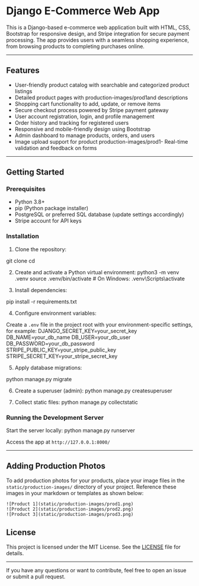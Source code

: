 # Django E-Commerce Web App

This is a Django-based e-commerce web application built with HTML, CSS, Bootstrap for responsive design, and Stripe integration for secure payment processing. The app provides users with a seamless shopping experience, from browsing products to completing purchases online.

---

## Features

- User-friendly product catalog with searchable and categorized product listings
- Detailed product pages with production-images/prod1and descriptions
- Shopping cart functionality to add, update, or remove items
- Secure checkout process powered by Stripe payment gateway
- User account registration, login, and profile management
- Order history and tracking for registered users
- Responsive and mobile-friendly design using Bootstrap
- Admin dashboard to manage products, orders, and users
- Image upload support for product production-images/prod1- Real-time validation and feedback on forms

---

## Getting Started

### Prerequisites

- Python 3.8+
- pip (Python package installer)
- PostgreSQL or preferred SQL database (update settings accordingly)
- Stripe account for API keys

### Installation

1. Clone the repository:

git clone <repository-url>
cd <project-folder>

2. Create and activate a Python virtual environment:
python3 -m venv .venv
source .venv/bin/activate # On Windows: .venv\Scripts\activate

3. Install dependencies:

pip install -r requirements.txt

4. Configure environment variables:

Create a `.env` file in the project root with your environment-specific settings, for example:
DJANGO_SECRET_KEY=your_secret_key
DB_NAME=your_db_name
DB_USER=your_db_user
DB_PASSWORD=your_db_password
STRIPE_PUBLIC_KEY=your_stripe_public_key
STRIPE_SECRET_KEY=your_stripe_secret_key


5. Apply database migrations:

python manage.py migrate


6. Create a superuser (admin):
python manage.py createsuperuser

7. Collect static files:
python manage.py collectstatic

### Running the Development Server

Start the server locally:
python manage.py runserver



Access the app at `http://127.0.0.1:8000/`


---

## Adding Production Photos

To add production photos for your products, place your image files in the `static/production-images/` directory of your project. Reference these images in your markdown or templates as shown below:

```
![Product 1](static/production-images/prod1.png)
![Product 2](static/production-images/prod2.png)
![Product 3](static/production-images/prod3.png)
```


## License

This project is licensed under the MIT License. See the [LICENSE](LICENSE) file for details.

---

If you have any questions or want to contribute, feel free to open an issue or submit a pull request.




